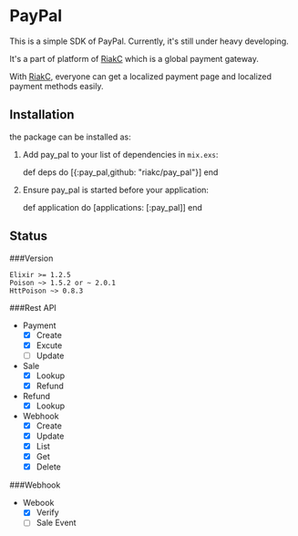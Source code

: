 # PayPal


This is a simple SDK of PayPal.
Currently, it's still under heavy developing.

It's a part of platform of [RiakC](https://riakc.com) which is a global payment gateway.

With [RiakC](https://riakc.com), everyone can get a localized payment page and localized payment methods easily.


## Installation

the package can be installed as:

  1. Add pay_pal to your list of dependencies in `mix.exs`:

        def deps do
          [{:pay_pal,github: "riakc/pay_pal"}]
        end

  2. Ensure pay_pal is started before your application:

        def application do
          [applications: [:pay_pal]]
        end


## Status

###Version

	Elixir >= 1.2.5
	Poison ~> 1.5.2 or ~ 2.0.1
	HttPoison ~> 0.8.3


###Rest API

- Payment
  - [x] Create 
  - [x] Excute
  - [ ] Update

- Sale
  - [x] Lookup 
  - [x] Refund
  
- Refund
  - [x] Lookup 

- Webhook
  - [x] Create
  - [x] Update
  - [x] List
  - [x] Get 
  - [x] Delete

###Webhook
- Webook
  - [x] Verify
  - [ ] Sale Event
